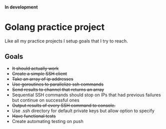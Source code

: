 #### In development

# Golang practice project

Like all my practice projects I setup goals that I try to reach.

## Goals
* ~~It should actually work~~
* ~~Create a simple SSH client~~
* ~~Take an array of ip addresses~~
* ~~Use goroutines to parallelize ssh commands~~
* ~~Send results to channel that returns an array~~
* Sequential SSH commands should stop on IPs that had previous failures but continue on successful ones
* ~~Output results of every SSH command to console.~~
* Use .ssh directory for default private keys but allow option to specify
* ~~Have functional tests~~
* Create automating testing on push




